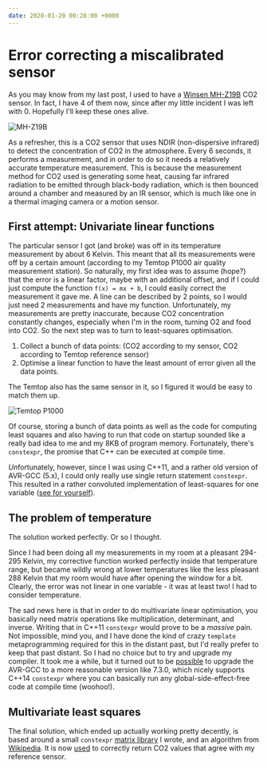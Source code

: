 ```yaml
---
date: 2020-01-20 00:28:00 +0000
---
```


# Error correcting a miscalibrated sensor

As you may know from my last post, I used to have a
[Winsen MH-Z19B](https://uk.banggood.com/MH-Z19B-Upgrade-Version-0-5000PPM-Infrared-CO2-Sensor-For-CO2-Indoor-Air-Quality-Monitor-UART-or-PWM-p-1094463.html)
CO2 sensor. In fact, I have 4 of them now, since after my little incident I was
left with 0. Hopefully I'll keep these ones alive.

![MH-Z19B](https://imgaz2.staticbg.com/thumb/large/oaupload/banggood/images/50/7F/7baf213e-7e68-42a2-9dea-fd4df79e8e29.JPG.webp)

As a refresher, this is a CO2 sensor that uses NDIR (non-dispersive infrared) to
detect the concentration of CO2 in the atmosphere. Every 6 seconds, it performs
a measurement, and in order to do so it needs a relatively accurate temperature
measurement. This is because the measurement method for CO2 used is generating
some heat, causing far infrared radiation to be emitted through black-body
radiation, which is then bounced around a chamber and measured by an IR sensor,
which is much like one in a thermal imaging camera or a motion sensor.

## First attempt: Univariate linear functions

The particular sensor I got (and broke) was off in its temperature measurement
by about 6 Kelvin. This meant that all its measurements were off by a certain
amount (according to my Temtop P1000 air quality measurement station). So
naturally, my first idea was to assume (hope?) that the error is a linear
factor, maybe with an additional offset, and if I could just compute the
function `f(x) = mx + b`, I could easily correct the measurement it gave me. A
line can be described by 2 points, so I would just need 2 measurements and have
my function. Unfortunately, my measurements are pretty inaccurate, because CO2
concentration constantly changes, especially when I'm in the room, turning O2
and food into CO2. So the next step was to turn to least-squares optimisation.

1. Collect a bunch of data points: (CO2 according to my sensor, CO2 according to
   Temtop reference sensor)
2. Optimise a linear function to have the least amount of error given all the
   data points.

The Temtop also has the same sensor in it, so I figured it would be easy to
match them up.

![Temtop P1000](https://cdn.shopify.com/s/files/1/0428/8338/3449/products/elitech-p1000-air-quality-monitor-1_1200x.jpg)

Of course, storing a bunch of data points as well as the code for computing
least squares and also having to run that code on startup sounded like a really
bad idea to me and my 8KB of program memory. Fortunately, there's `constexpr`,
the promise that C++ can be executed at compile time.

*Un*fortunately, however, since I was using C++11, and a rather old version of
AVR-GCC (5.x), I could only really use single return statement `constexpr`. This
resulted in a rather convoluted implementation of least-squares for one variable
([see for yourself](https://github.com/homectl/homectl/blob/f540097359afba1a886e5051e3b3d33ca61dd561/include/linreg.h)).

## The problem of temperature

The solution worked perfectly. Or so I thought.

Since I had been doing all my measurements in my room at a pleasant 294-295
Kelvin, my corrective function worked perfectly inside that temperature range,
but became wildly wrong at lower temperatures like the less pleasant 288 Kelvin
that my room would have after opening the window for a bit. Clearly, the error
was not linear in one variable - it was at least two! I had to consider
temperature.

The sad news here is that in order to do multivariate linear optimisation, you
basically need matrix operations like multiplication, determinant, and inverse.
Writing that in C++11 `constexpr` would prove to be a _massive_ pain. Not
impossible, mind you, and I have done the kind of crazy `template`
metaprogramming required for this in the distant past, but I'd really prefer to
keep that past distant. So I had no choice but to try and upgrade my compiler.
It took me a while, but it turned out to be
[possible](https://github.com/homectl/homectl/blob/ee5cbda2fcb9ce243b9149e17aaba11d40ecbb78/platformio.ini#L15)
to upgrade the AVR-GCC to a more reasonable version like 7.3.0, which nicely
supports C++14 `constexpr` where you can basically run any
global-side-effect-free code at compile time (woohoo!).

## Multivariate least squares

The final solution, which ended up actually working pretty decently, is based
around a small `constexpr`
[matrix library](https://github.com/homectl/homectl/blob/be6fcc8878d2278c1622ffb512db1a6ea0072782/include/homectl/Matrix.h)
I wrote, and an algorithm from
[Wikipedia](https://en.wikipedia.org/wiki/Ordinary_least_squares#Matrix/vector_formulation).
It is now
[used](https://github.com/homectl/homectl/blob/514c9035a80152d546ed851b582719d57ed29111/src/CO2.cpp#L8)
to correctly return CO2 values that agree with my reference sensor.
